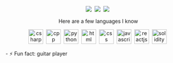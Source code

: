 <body>
  <div id="stats" align="center">
     <img src="https://github-profile-summary-cards.vercel.app/api/cards/stats?username=EGAProg&theme=moonlight" />&nbsp;
     <img src="http://github-profile-summary-cards.vercel.app/api/cards/repos-per-language?username=EGAProg&theme=moonlight" />&nbsp;
     <img src="http://github-profile-summary-cards.vercel.app/api/cards/profile-details?username=EGAProg&theme=moonlight" />&nbsp;
  </div>
  
  <div id="langs" align="center">
    <p>Here are a few languages I know</p>
    <img src="https://cdn.jsdelivr.net/gh/devicons/devicon@latest/icons/csharp/csharp-original.svg" title="csharp" width="40" height="40" />&nbsp;
    <img src="https://cdn.jsdelivr.net/gh/devicons/devicon@latest/icons/cplusplus/cplusplus-plain.svg" title="cpp" width="40" height="40" />&nbsp;
    <img src="https://cdn.jsdelivr.net/gh/devicons/devicon@latest/icons/python/python-original.svg" title="python" width="40" height="40" />&nbsp;
    <img src="https://cdn.jsdelivr.net/gh/devicons/devicon@latest/icons/html5/html5-plain.svg" title="html" width="40" height="40" />&nbsp;
    <img src="https://cdn.jsdelivr.net/gh/devicons/devicon@latest/icons/css3/css3-plain-wordmark.svg" title="css" width="40" height="40" />&nbsp;
    <img src="https://cdn.jsdelivr.net/gh/devicons/devicon@latest/icons/javascript/javascript-plain.svg" title="javascript" width="40" height="40" />&nbsp;
    <img src="https://cdn.jsdelivr.net/gh/devicons/devicon@latest/icons/react/react-original.svg" title="reactjs" width="40" height="40" />&nbsp;
    <img src="https://cdn.jsdelivr.net/gh/devicons/devicon@latest/icons/solidity/solidity-plain.svg" title="solidity" width="40" height="40" />&nbsp;
  </div>
  <p>- ⚡ Fun fact: guitar player</p>
</body>
